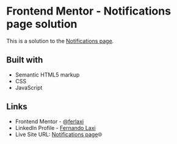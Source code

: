 # Frontend Mentor - Notifications page solution

This is a solution to the [Notifications page](https://www.frontendmentor.io/challenges/notifications-page-DqK5QAmKbC). 

## Built with

- Semantic HTML5 markup
- CSS
- JavaScript

## Links
- Frontend Mentor - [@ferlaxi](https://www.frontendmentor.io/profile/ferlaxi)
- LinkedIn Profile - [Fernando Laxi](https://www.linkedin.com/in/fernando-laxi-2aaa7a246/)
- Live Site URL: [Notifications page]()🌐

